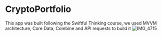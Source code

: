 # CryptoPortfolio
This app was built following the Swiftful Thinking course, we used MVVM architecture, Core Data, Combine and API requests to build it
![IMG_4715](https://user-images.githubusercontent.com/104564732/206444657-965728fe-0f9e-4163-a4fe-160b3ff023fc.JPG)

